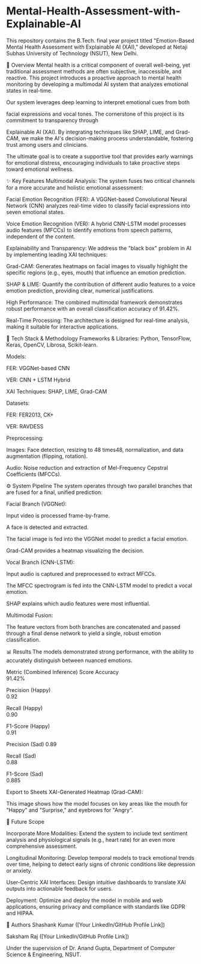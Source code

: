 # Mental-Health-Assessment-with-Explainable-AI
This repository contains the B.Tech. final year project titled "Emotion-Based Mental Health Assessment with Explainable AI (XAI)," developed at Netaji Subhas University of Technology (NSUT), New Delhi.


🌟 Overview
Mental health is a critical component of overall well-being, yet traditional assessment methods are often subjective, inaccessible, and reactive. This project introduces a proactive approach to mental health monitoring by developing a multimodal AI system that analyzes emotional states in real-time.



Our system leverages deep learning to interpret emotional cues from both 

facial expressions and vocal tones. The cornerstone of this project is its commitment to transparency through 


Explainable AI (XAI). By integrating techniques like SHAP, LIME, and Grad-CAM, we make the AI's decision-making process understandable, fostering trust among users and clinicians.




The ultimate goal is to create a supportive tool that provides early warnings for emotional distress, encouraging individuals to take proactive steps toward emotional wellness.



✨ Key Features
Multimodal Analysis: The system fuses two critical channels for a more accurate and holistic emotional assessment:


Facial Emotion Recognition (FER): A VGGNet-based Convolutional Neural Network (CNN) analyzes real-time video to classify facial expressions into seven emotional states.





Voice Emotion Recognition (VER): A hybrid CNN-LSTM model processes audio features (MFCCs) to identify emotions from speech patterns, independent of the content.



Explainability and Transparency: We address the "black box" problem in AI by implementing leading XAI techniques:


Grad-CAM: Generates heatmaps on facial images to visually highlight the specific regions (e.g., eyes, mouth) that influence an emotion prediction.





SHAP & LIME: Quantify the contribution of different audio features to a voice emotion prediction, providing clear, numerical justifications.



High Performance: The combined multimodal framework demonstrates robust performance with an overall classification accuracy of 91.42%.


Real-Time Processing: The architecture is designed for real-time analysis, making it suitable for interactive applications.


🔧 Tech Stack & Methodology
Frameworks & Libraries: Python, TensorFlow, Keras, OpenCV, Librosa, Scikit-learn.

Models:

FER: VGGNet-based CNN 

VER: CNN + LSTM Hybrid 


XAI Techniques: SHAP, LIME, Grad-CAM 

Datasets:

FER: FER2013, CK+ 


VER: RAVDESS 


Preprocessing:


Images: Face detection, resizing to 48
times48, normalization, and data augmentation (flipping, rotation).



Audio: Noise reduction and extraction of Mel-Frequency Cepstral Coefficients (MFCCs).

⚙️ System Pipeline
The system operates through two parallel branches that are fused for a final, unified prediction:

Facial Branch (VGGNet):

Input video is processed frame-by-frame.

A face is detected and extracted.

The facial image is fed into the VGGNet model to predict a facial emotion.

Grad-CAM provides a heatmap visualizing the decision.

Vocal Branch (CNN-LSTM):

Input audio is captured and preprocessed to extract MFCCs.

The MFCC spectrogram is fed into the CNN-LSTM model to predict a vocal emotion.

SHAP explains which audio features were most influential.

Multimodal Fusion:

The feature vectors from both branches are concatenated and passed through a final dense network to yield a single, robust emotion classification.

📊 Results
The models demonstrated strong performance, with the ability to accurately distinguish between nuanced emotions.

Metric (Combined Inference)	Score
Accuracy		
91.42% 

Precision (Happy)	
0.92 

Recall (Happy)	
0.90 

F1-Score (Happy)	
0.91 

Precision (Sad)	
0.89 

Recall (Sad)	
0.88 

F1-Score (Sad)	
0.885 


Export to Sheets
XAI-Generated Heatmap (Grad-CAM):


This image shows how the model focuses on key areas like the mouth for "Happy" and "Surprise," and eyebrows for "Angry".



🚀 Future Scope

Incorporate More Modalities: Extend the system to include text sentiment analysis and physiological signals (e.g., heart rate) for an even more comprehensive assessment.


Longitudinal Monitoring: Develop temporal models to track emotional trends over time, helping to detect early signs of chronic conditions like depression or anxiety.


User-Centric XAI Interfaces: Design intuitive dashboards to translate XAI outputs into actionable feedback for users.


Deployment: Optimize and deploy the model in mobile and web applications, ensuring privacy and compliance with standards like GDPR and HIPAA.


👥 Authors
Shashank Kumar ([Your LinkedIn/GitHub Profile Link])

Saksham Raj ([Your LinkedIn/GitHub Profile Link])

Under the supervision of Dr. Anand Gupta, Department of Computer Science & Engineering, NSUT.
